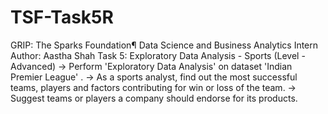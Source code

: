 # TSF-Task5R
GRIP: The Sparks Foundation¶ Data Science and Business Analytics Intern Author: Aastha Shah Task 5: Exploratory Data Analysis - Sports (Level - Advanced) -> Perform 'Exploratory Data Analysis' on dataset 'Indian Premier League' . -> As a sports analyst, find out the most successful teams, players and factors contributing for win or loss of the team. -> Suggest teams or players a company should endorse for its products.
